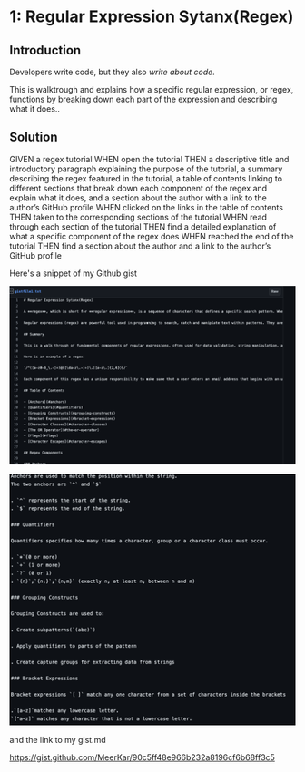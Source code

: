 # 1: Regular Expression Sytanx(Regex)

## Introduction

Developers write code, but they also _write about code_.

This is walktrough and explains how a specific regular expression, or regex, functions by breaking down each part of the expression and describing what it does..

## Solution

GIVEN a regex tutorial
WHEN open the tutorial
THEN a descriptive title and introductory paragraph explaining the purpose of the tutorial, a summary describing the regex featured in the tutorial, a table of contents linking to different sections that break down each component of the regex and explain what it does, and a section about the author with a link to the author’s GitHub profile
WHEN clicked on the links in the table of contents
THEN taken to the corresponding sections of the tutorial
WHEN read through each section of the tutorial
THEN find a detailed explanation of what a specific component of the regex does
WHEN reached the end of the tutorial
THEN find a section about the author and a link to the author’s GitHub profile

Here's a snippet of my Github gist

![Alt text](image.png)

![Alt text](image-1.png)

and the link to my gist.md

https://gist.github.com/MeerKar/90c5ff48e966b232a8196cf6b68ff3c5
